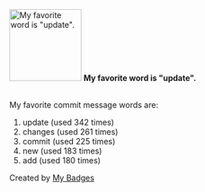 <img src="https://my-badges.github.io/my-badges/favorite-word.png" alt="My favorite word is &quot;update&quot;." title="My favorite word is &quot;update&quot;." width="128">
<strong>My favorite word is &quot;update&quot;.</strong>
<br><br>

My favorite commit message words are:

1. update (used 342 times)
2. changes (used 261 times)
3. commit (used 225 times)
4. new (used 183 times)
5. add (used 180 times)


Created by <a href="https://github.com/my-badges/my-badges">My Badges</a>